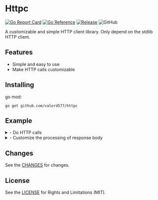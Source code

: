 Httpc
======

[![Go Report Card](https://goreportcard.com/badge/github.com/valord577/httpc?t=0)](https://goreportcard.com/report/github.com/valord577/httpc)
[![Go Reference](https://pkg.go.dev/badge/github.com/valord577/httpc.svg)](https://pkg.go.dev/github.com/valord577/httpc)
[![Release](https://img.shields.io/github/v/release/valord577/httpc.svg?t=1)](https://github.com/valord577/httpc/releases)
![GitHub](https://img.shields.io/github/license/valord577/httpc?t=0)

A customizable and simple HTTP client library. Only depend on the stdlib HTTP client.

Features
------

- Simple and easy to use
- Make HTTP calls customizable

Installing
------

go mod:

```shell
go get github.com/valord577/httpc
```

Example
------

<details>
<summary>
- Do HTTP calls
</summary>

```go
package main

import (
    "fmt"
    "net/http"
    
    "github.com/valord577/httpc"
)

func main() {
    c := httpc.PackedReq{
        URL:              "https://www.google.com",
        Method:           http.MethodGet,
        ReqBodyPublisher: httpc.PublisherNoBody{},
        RespBodyHandler:  httpc.RespBodyAsByteArray{},
    }

    bs, err := c.Send()
    if err != nil {
        panic(err)
    }
    fmt.Printf("%s", bs)
}
```
</details>

<details>
<summary>
- Customize the processing of response body
</summary>

```go
package main

import (
    "fmt"
    "io"
    "net/http"
    
    "github.com/valord577/httpc"
)

type RespBodyAsString struct {}

func (r RespBodyAsString) Apply(body io.ReadCloser) (interface{}, error) {
    bs, err := io.ReadAll(body)
    if err != nil {
        return nil, err
    }
    return string(bs), nil
}

func main() {
    c := httpc.PackedReq{
        URL:              "https://www.google.com",
        Method:           http.MethodGet,
        ReqBodyPublisher: httpc.PublisherNoBody{},
        RespBodyHandler:  RespBodyAsString{},
    }

    bs, err := c.Send()
    if err != nil {
        panic(err)
    }
    fmt.Printf("%s", bs)
}
```
</details>

Changes
------

See the [CHANGES](CHANGE.md) for changes.

License
------

See the [LICENSE](LICENSE) for Rights and Limitations (MIT).
